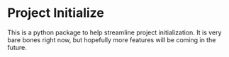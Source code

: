 # Project Initialize

This is a python package to help streamline project initialization. It is very bare bones right now, but hopefully more features will be coming in the future.